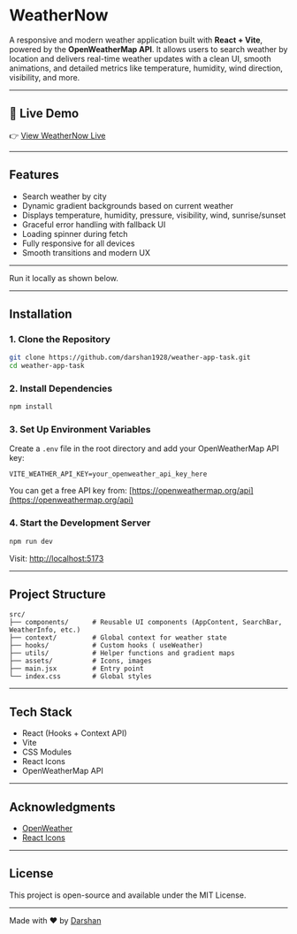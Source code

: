 
#  WeatherNow

A responsive and modern weather application built with **React + Vite**, powered by the **OpenWeatherMap API**. It allows users to search weather by location and delivers real-time weather updates with a clean UI, smooth animations, and detailed metrics like temperature, humidity, wind direction, visibility, and more.


---

## 🚀 Live Demo

👉 [View WeatherNow Live](https://weather-app-ruddy-one-63.vercel.app/)

---


## Features

- Search weather by city
- Dynamic gradient backgrounds based on current weather
- Displays temperature, humidity, pressure, visibility, wind, sunrise/sunset
- Graceful error handling with fallback UI
- Loading spinner during fetch
- Fully responsive for all devices
- Smooth transitions and modern UX

---



Run it locally as shown below.

---

## Installation

### 1. Clone the Repository

```bash
git clone https://github.com/darshan1928/weather-app-task.git
cd weather-app-task
````

### 2. Install Dependencies

```bash
npm install
```

### 3. Set Up Environment Variables

Create a `.env` file in the root directory and add your OpenWeatherMap API key:

```env
VITE_WEATHER_API_KEY=your_openweather_api_key_here
```

You can get a free API key from: [https://openweathermap.org/api](https://openweathermap.org/api)

### 4. Start the Development Server

```bash
npm run dev
```

Visit: [http://localhost:5173](http://localhost:5173)

---

## Project Structure

```
src/
├── components/      # Reusable UI components (AppContent, SearchBar, WeatherInfo, etc.)
├── context/         # Global context for weather state
├── hooks/           # Custom hooks ( useWeather)
├── utils/           # Helper functions and gradient maps
├── assets/          # Icons, images
├── main.jsx         # Entry point
└── index.css        # Global styles
```

---

## Tech Stack

* React (Hooks + Context API)
* Vite
* CSS Modules
* React Icons
* OpenWeatherMap API

---

## Acknowledgments

* [OpenWeather](https://openweathermap.org/)
* [React Icons](https://react-icons.github.io/react-icons/)

---

## License

This project is open-source and available under the MIT License.

---

Made with ❤️ by [Darshan](https://github.com/darshan1928)

```

